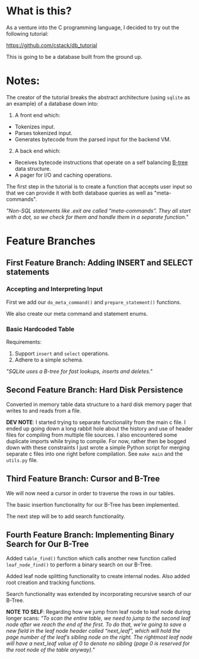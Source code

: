 # What is this?

As a venture into the C programming language, I decided to try out the following tutorial:

https://github.com/cstack/db_tutorial

This is going to be a database built from the ground up.


# Notes:

The creator of the tutorial breaks the abstract architecture (using `sqlite` as an example) of a database down into:
1. A front end which:
* Tokenizes input.
* Parses tokenized input.
* Generates bytecode from the parsed input for the backend VM.
2. A back end which:
* Receives bytecode instructions that operate on a self balancing [B-tree](https://en.wikipedia.org/wiki/B-tree) data structure.
* A pager for I/O and caching operations.

The first step in the tutorial is to create a function that accepts user input so that we can provide it with both database queries as well as "meta-commands".

_"Non-SQL statements like .exit are called “meta-commands”. They all start with a dot, so we check for them and handle them in a separate function."_

# Feature Branches

## First Feature Branch: Adding INSERT and SELECT statements

### Accepting and Interpreting Input

First we add our `do_meta_command()` and `prepare_statement()` functions.

We also create our meta command and statement enums.

### Basic Hardcoded Table

Requirements:
1. Support `insert` and `select` operations.
2. Adhere to a simple schema.

_"SQLite uses a B-tree for fast lookups, inserts and deletes."_


## Second Feature Branch: Hard Disk Persistence

Converted in memory table data structure to a hard disk memory pager that writes to and reads from a file.

**DEV NOTE**: I started trying to separate functionality from the main c file. I ended up going down a long rabbit hole about the history and use of header files for compiling from multiple file sources. I also encountered some duplicate imports while trying to compile. For now, rather then be bogged down with these constraints I just wrote a simple Python script for merging separate c files into one right before compilation. See `make main` and the `utils.py` file.


## Third Feature Branch: Cursor and B-Tree

We will now need a cursor in order to traverse the rows in our tables.

The basic insertion functionality for our B-Tree has been implemented.

The next step will be to add search functionality.


## Fourth Feature Branch: Implementing Binary Search for Our B-Tree

Added `table_find()` function which calls another new function called `leaf_node_find()` to perform a binary search on our B-Tree.

Added leaf node splitting functionality to create internal nodes. Also added root creation and tracking functions.

Search functionality was extended by incorporating recursive search of our B-Tree.


**NOTE TO SELF**:
Regarding how we jump from leaf node to leaf node during longer scans:
_"To scan the entire table, we need to jump to the second leaf node after we reach the end of the first. To do that, we’re going to save a new field in the leaf node header called “next_leaf”, which will hold the page number of the leaf’s sibling node on the right. The rightmost leaf node will have a next_leaf value of 0 to denote no sibling (page 0 is reserved for the root node of the table anyway)."_

